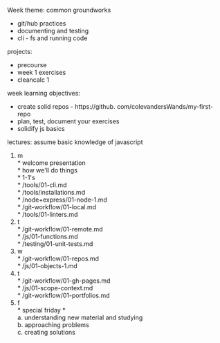 Week theme:  common groundworks  
  * git/hub practices  
  * documenting and testing   
  * cli - fs and running code  
  
  
projects:  
  * precourse  
  * week 1 exercises   
  * cleancalc 1  
  
week learning objectives:  
  * create solid repos - https://github.  com/colevandersWands/my-first-repo  
  * plan, test, document your exercises  
  * solidify js basics  
  
lectures:  assume basic knowledge of javascript  
  1. m  
    * welcome presentation  
    * how we'll do things  
    * 1-1's   
    * /tools/01-cli.md  
    * /tools/installations.md  
    * /node+express/01-node-1.md  
    * /git-workflow/01-local.md  
    * /tools/01-linters.md  
  2. t  
    * /git-workflow/01-remote.md  
    * /js/01-functions.md  
    * /testing/01-unit-tests.md  
  3. w  
    * /git-workflow/01-repos.md  
    * /js/01-objects-1.md  
  4. t  
    * /git-workflow/01-gh-pages.md  
    * /js/01-scope-context.md  
    * /git-workflow/01-portfolios.md  
  5. f  
    * special friday *  
  a. understanding new material and studying  
  b. approaching problems  
  c. creating solutions  







